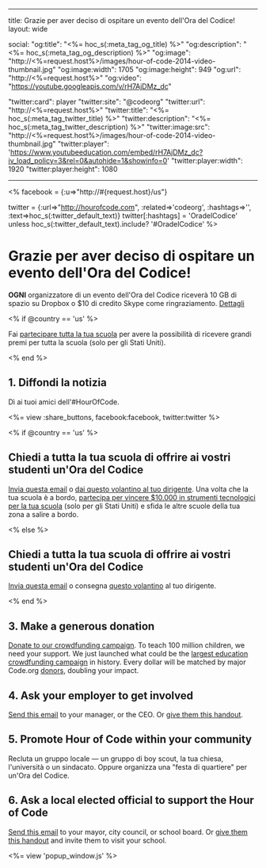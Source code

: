 * * *

title: Grazie per aver deciso di ospitare un evento dell'Ora del Codice! layout: wide

social: "og:title": "<%= hoc_s(:meta_tag_og_title) %>" "og:description": "<%= hoc_s(:meta_tag_og_description) %>" "og:image": "http://<%=request.host%>/images/hour-of-code-2014-video-thumbnail.jpg" "og:image:width": 1705 "og:image:height": 949 "og:url": "http://<%=request.host%>" "og:video": "https://youtube.googleapis.com/v/rH7AjDMz_dc"

"twitter:card": player "twitter:site": "@codeorg" "twitter:url": "http://<%=request.host%>" "twitter:title": "<%= hoc_s(:meta_tag_twitter_title) %>" "twitter:description": "<%= hoc_s(:meta_tag_twitter_description) %>" "twitter:image:src": "http://<%=request.host%>/images/hour-of-code-2014-video-thumbnail.jpg" "twitter:player": 'https://www.youtubeeducation.com/embed/rH7AjDMz_dc?iv_load_policy=3&rel=0&autohide=1&showinfo=0' "twitter:player:width": 1920 "twitter:player:height": 1080

* * *

<% facebook = {:u=>"http://#{request.host}/us"}

twitter = {:url=>"http://hourofcode.com", :related=>'codeorg', :hashtags=>'', :text=>hoc_s(:twitter_default_text)} twitter[:hashtags] = 'OradelCodice' unless hoc_s(:twitter_default_text).include? '#OradelCodice' %>

# Grazie per aver deciso di ospitare un evento dell'Ora del Codice!

**OGNI** organizzatore di un evento dell'Ora del Codice riceverà 10 GB di spazio su Dropbox o $10 di credito Skype come ringraziamento. [Dettagli](/prizes)

<% if @country == 'us' %>

Fai [partecipare tutta la tua scuola](/us/prizes) per avere la possibilità di ricevere grandi premi per tutta la scuola (solo per gli Stati Uniti).

<% end %>

## 1. Diffondi la notizia

Dì ai tuoi amici dell'#HourOfCode.

<%= view :share_buttons, facebook:facebook, twitter:twitter %>

<% if @country == 'us' %>

## Chiedi a tutta la tua scuola di offrire ai vostri studenti un'Ora del Codice

[Invia questa email](/resources#email) o [dai questo volantino al tuo dirigente](/files/schools-handout.pdf). Una volta che la tua scuola è a bordo, [partecipa per vincere $10.000 in strumenti tecnologici per la tua scuola](/prizes) (solo per gli Stati Uniti) e sfida le altre scuole della tua zona a salire a bordo.

<% else %>

## Chiedi a tutta la tua scuola di offrire ai vostri studenti un'Ora del Codice

[Invia questa email](/resources#email) o consegna [questo volantino](/files/schools-handout.pdf) al tuo dirigente.

<% end %>

## 3. Make a generous donation

[Donate to our crowdfunding campaign](http://code.org/donate). To teach 100 million children, we need your support. We just launched what could be the [largest education crowdfunding campaign](http://code.org/donate) in history. Every dollar will be matched by major Code.org [donors](http://code.org/about/donors), doubling your impact.

## 4. Ask your employer to get involved

[Send this email](/resources#email) to your manager, or the CEO. Or [give them this handout](/resources/hoc-one-pager.pdf).

## 5. Promote Hour of Code within your community

Recluta un gruppo locale — un gruppo di boy scout, la tua chiesa, l'università o un sindacato. Oppure organizza una "festa di quartiere" per un'Ora del Codice.

## 6. Ask a local elected official to support the Hour of Code

[Send this email](/resources#politicians) to your mayor, city council, or school board. Or [give them this handout](/resources/hoc-one-pager.pdf) and invite them to visit your school.

<%= view 'popup_window.js' %>